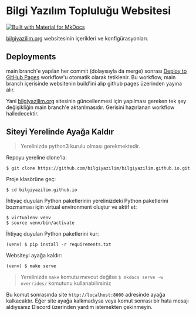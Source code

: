 # Bilgi Yazılım Topluluğu Websitesi

[![Built with Material for MkDocs](https://img.shields.io/badge/Material_for_MkDocs-526CFE?style=for-the-badge&logo=MaterialForMkDocs&logoColor=white)](https://squidfunk.github.io/mkdocs-material/)

[bilgiyazilim.org](https://bilgiyazilim.org) websitesinin içerikleri ve konfigürasyonları.

## Deployments

main branch'e yapılan her commit (dolayısıyla da merge) sonrası [Deploy to GitHub
Pages](https://github.com/bilgiyazilim/bilgiyazilim.github.io/blob/main/.github/workflows/github-pages.yml)
workflow'u otomatik olarak tetiklenir. Bu workflow, main branch içerisinde websitenin build'ini alıp
github pages üzerinden yayına alır.

Yani [bilgiyazilim.org](https://bilgiyazilim.org) sitesinin güncellenmesi için yapılması gereken tek
şey değişikliğin main branch'e aktarılmasıdır. Gerisini hazırlanan workflow halledecektir.

## Siteyi Yerelinde Ayağa Kaldır

> Yerelinizde python3 kurulu olması gerekmektedir.

Repoyu yereline clone'la:
```
$ git clone https://github.com/bilgiyazilim/bilgiyazilim.github.io.git
```

Proje klasörüne geç:
```
$ cd bilgiyazilim.github.io
```

İhtiyaç duyulan Python paketlerinin yerelinizdeki Python paketlerini bozmaması için virtual
environment oluştur ve aktif et:
```
$ virtualenv venv
$ source venv/bin/activate
```

İhtiyaç duyulan Python paketlerini kur:
```
(venv) $ pip install -r requirements.txt
```

Websiteyi ayağa kaldır:
```
(venv) $ make serve
```

> Yerelinizde `make` komutu mevcut değilse `$ mkdocs serve -w overrides/` komutunu kullanabilirsiniz

Bu komut sonrasında site `http://localhost:8000` adresinde ayağa kalkacaktır. Eğer site ayağa
kalkmadıysa veya komut sonrası bir hata mesajı aldıysanız Discord üzerinden yardım istemekten
çekinmeyin.